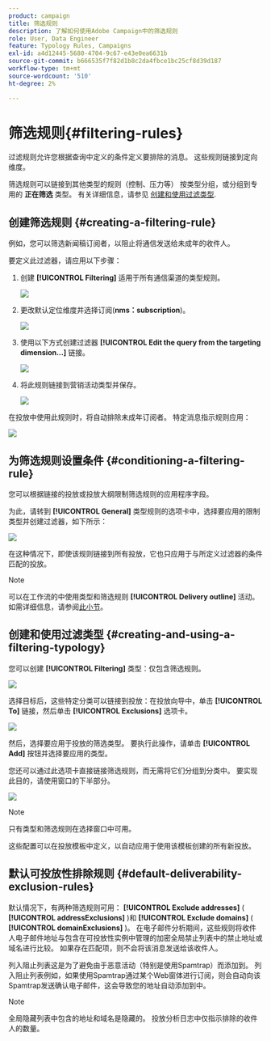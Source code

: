 ```yaml
---
product: campaign
title: 筛选规则
description: 了解如何使用Adobe Campaign中的筛选规则
role: User, Data Engineer
feature: Typology Rules, Campaigns
exl-id: a4d12445-5680-4704-9c67-e43e0ea6631b
source-git-commit: b666535f7f82d1b8c2da4fbce1bc25cf8d39d187
workflow-type: tm+mt
source-wordcount: '510'
ht-degree: 2%

---
```


# 筛选规则{#filtering-rules}

过滤规则允许您根据查询中定义的条件定义要排除的消息。 这些规则链接到定向维度。

筛选规则可以链接到其他类型的规则（控制、压力等） 按类型分组，或分组到专用的 **正在筛选** 类型。 有关详细信息，请参见 [创建和使用过滤类型](#creating-and-using-a-filtering-typology).

## 创建筛选规则 {#creating-a-filtering-rule}

例如，您可以筛选新闻稿订阅者，以阻止将通信发送给未成年的收件人。

要定义此过滤器，请应用以下步骤：

1. 创建 **[!UICONTROL Filtering]** 适用于所有通信渠道的类型规则。

   ![](assets/campaign_opt_create_filter_01.png)

1. 更改默认定位维度并选择订阅(**nms：subscription**)。

   ![](assets/campaign_opt_create_filter_02.png)

1. 使用以下方式创建过滤器 **[!UICONTROL Edit the query from the targeting dimension...]** 链接。

   ![](assets/campaign_opt_create_filter_03.png)

1. 将此规则链接到营销活动类型并保存。

   ![](assets/campaign_opt_create_filter_04.png)

在投放中使用此规则时，将自动排除未成年订阅者。 特定消息指示规则应用：

![](assets/campaign_opt_create_filter_05.png)

## 为筛选规则设置条件 {#conditioning-a-filtering-rule}

您可以根据链接的投放或投放大纲限制筛选规则的应用程序字段。

为此，请转到 **[!UICONTROL General]** 类型规则的选项卡中，选择要应用的限制类型并创建过滤器，如下所示：

![](assets/campaign_opt_create_filter_06.png)

在这种情况下，即使该规则链接到所有投放，它也只应用于与所定义过滤器的条件匹配的投放。

>[!NOTE]
>
>可以在工作流的中使用类型和筛选规则 **[!UICONTROL Delivery outline]** 活动。 如需详细信息，请参阅[此小节](../../workflow/using/delivery-outline.md)。

## 创建和使用过滤类型 {#creating-and-using-a-filtering-typology}

您可以创建 **[!UICONTROL Filtering]** 类型：仅包含筛选规则。

![](assets/campaign_opt_create_typo_filtering.png)

选择目标后，这些特定分类可以链接到投放：在投放向导中，单击 **[!UICONTROL To]** 链接，然后单击 **[!UICONTROL Exclusions]** 选项卡。

![](assets/campaign_opt_apply_typo_filtering.png)

然后，选择要应用于投放的筛选类型。 要执行此操作，请单击 **[!UICONTROL Add]** 按钮并选择要应用的类型。

您还可以通过此选项卡直接链接筛选规则，而无需将它们分组到分类中。 要实现此目的，请使用窗口的下半部分。

![](assets/campaign_opt_select_typo_filtering.png)

>[!NOTE]
>
>只有类型和筛选规则在选择窗口中可用。
>
>这些配置可以在投放模板中定义，以自动应用于使用该模板创建的所有新投放。
>

## 默认可投放性排除规则 {#default-deliverability-exclusion-rules}

默认情况下，有两种筛选规则可用： **[!UICONTROL Exclude addresses]** ( **[!UICONTROL addressExclusions]** )和 **[!UICONTROL Exclude domains]** ( **[!UICONTROL domainExclusions]** )。 在电子邮件分析期间，这些规则将收件人电子邮件地址与包含在可投放性实例中管理的加密全局禁止列表中的禁止地址或域名进行比较。 如果存在匹配项，则不会将该消息发送给该收件人。

列入阻止列表这是为了避免由于恶意活动（特别是使用Spamtrap）而添加到。 列入阻止列表例如，如果使用Spamtrap通过某个Web窗体进行订阅，则会自动向该Spamtrap发送确认电子邮件，这会导致您的地址自动添加到中。

>[!NOTE]
>
>全局隐藏列表中包含的地址和域名是隐藏的。 投放分析日志中仅指示排除的收件人的数量。
